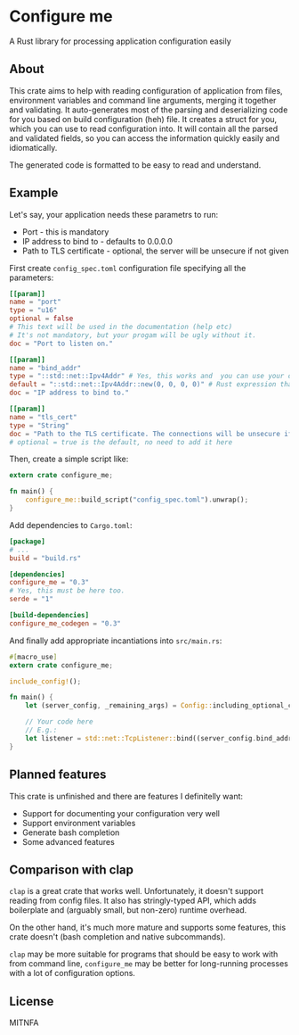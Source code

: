 Configure me
============

A Rust library for processing application configuration easily

About
-----

This crate aims to help with reading configuration of application from files, environment variables and command line arguments, merging it together and validating.
It auto-generates most of the parsing and deserializing code for you based on build configuration (heh) file.
It creates a struct for you, which you can use to read configuration into.
It will contain all the parsed and validated fields, so you can access the information quickly easily and idiomatically.

The generated code is formatted to be easy to read and understand.

Example
-------

Let's say, your application needs these parametrs to run:

* Port - this is mandatory
* IP address to bind to - defaults to 0.0.0.0
* Path to TLS certificate - optional, the server will be unsecure if not given

First create `config_spec.toml` configuration file specifying all the parameters:

```toml
[[param]]
name = "port"
type = "u16"
optional = false
# This text will be used in the documentation (help etc)
# It's not mandatory, but your progam will be ugly without it.
doc = "Port to listen on."

[[param]]
name = "bind_addr"
type = "::std::net::Ipv4Addr" # Yes, this works and  you can use your own types implementing Deserialize and FromStr as well!
default = "::std::net::Ipv4Addr::new(0, 0, 0, 0)" # Rust expression that creates the value
doc = "IP address to bind to."

[[param]]
name = "tls_cert"
type = "String"
doc = "Path to the TLS certificate. The connections will be unsecure if it isn't provided."
# optional = true is the default, no need to add it here
```

Then, create a simple script like:

```rust
extern crate configure_me;

fn main() {
    configure_me::build_script("config_spec.toml").unwrap();
}
```

Add dependencies to `Cargo.toml`:

```toml
[package]
# ...
build = "build.rs"

[dependencies]
configure_me = "0.3"
# Yes, this must be here too.
serde = "1"

[build-dependencies]
configure_me_codegen = "0.3"
```

And finally add appropriate incantiations into `src/main.rs`:

```rust
#[macro_use]
extern crate configure_me;

include_config!();

fn main() {
    let (server_config, _remaining_args) = Config::including_optional_config_files(&["/etc/my_awesome_server/server.conf"]).unwrap_or_exit();

    // Your code here
    // E.g.:
    let listener = std::net::TcpListener::bind((server_config.bind_addr, server_config.port)).expect("Failed to bind socket");
}
```

Planned features
----------------

This crate is unfinished and there are features I definitelly want:

* Support for documenting your configuration very well
* Support environment variables
* Generate bash completion
* Some advanced features

Comparison with clap
--------------------

`clap` is a great crate that works well. Unfortunately, it doesn't support reading from config files. It also has stringly-typed API, which adds boilerplate and (arguably small, but non-zero) runtime overhead.

On the other hand, it's much more mature and supports some features, this crate doesn't (bash completion and native subcommands).

`clap` may be more suitable for programs that should be easy to work with from command line, `configure_me` may be better for long-running processes with a lot of configuration options.

License
-------

MITNFA
